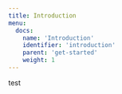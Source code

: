 ```yaml
---
title: Introduction
menu:
  docs:
    name: 'Introduction'
    identifier: 'introduction'
    parent: 'get-started'
    weight: 1
---
```

test

